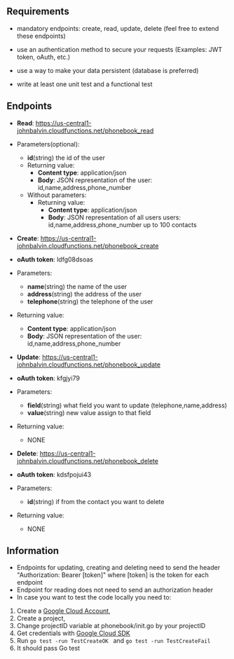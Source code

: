 ## Requirements 

* mandatory endpoints: create, read, update, delete (feel free to extend these endpoints) 

* use an authentication method to secure your requests (Examples: JWT token, oAuth, etc.) 

* use a way to make your data persistent (database is preferred) 

* write at least one unit test and a functional test  

## Endpoints 
*	**Read**: https://us-central1-johnbalvin.cloudfunctions.net/phonebook_read
  * Parameters(optional):  
       *  **id**(string) the id of the user
	  * Returning value:
		   * **Content type**: application/json
		   * **Body**: JSON representation of the user: id,name,address,phone_number
	* Without parameters:
		 * Returning value:
		   * **Content type**: application/json
		   * **Body**: JSON representation of all users users: id,name,address,phone_number up to 100 contacts
	   
*	**Create**: https://us-central1-johnbalvin.cloudfunctions.net/phonebook_create
  * **oAuth token**: ldfg08dsoas
  * Parameters:  
       *  **name**(string) the name of the user
	   *  **address**(string) the address of the user
	   *  **telephone**(string) the telephone of the user
  * Returning value:
       * **Content type**: application/json
	   * **Body**: JSON representation of the user: id,name,address,phone_number
	   
*	**Update**: https://us-central1-johnbalvin.cloudfunctions.net/phonebook_update
  * **oAuth token**: kfgjyi79
  * Parameters:  
       *  **field**(string) what field you want to update (telephone,name,address)
	   *  **value**(string) new value assign to that field
  * Returning value:
       *  NONE

*	**Delete**: https://us-central1-johnbalvin.cloudfunctions.net/phonebook_delete
  * **oAuth token**: kdsfpojui43
  * Parameters:  
       *  **id**(string) if from the contact you want to delete
  * Returning value:
       *  NONE
	      
## Information

* Endpoints for updating, creating and deleting need to send the header "Authorization: Bearer [token]" where [token] is the token for each endpoint
* Endpoint for reading does not need to send an authorization header
* In case you want to test the code locally you need to:
 1.  Create a [Google Cloud Account](https://console.cloud.google.com),   
 2.  Create a project,
 3.  Change projectID variable at phonebook/init.go by your projectID
 4.  Get credentials with [Google Cloud SDK](https://cloud.google.com/sdk)
 5. Run `go test -run TestCreateOK ` and `go test -run TestCreateFail`
 6. It should pass Go test

